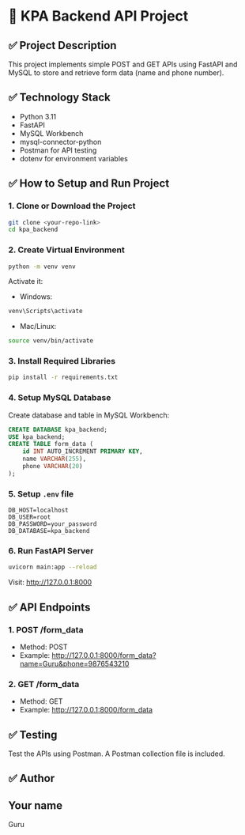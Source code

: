 
# 📄 KPA Backend API Project

## ✅ Project Description
This project implements simple POST and GET APIs using FastAPI and MySQL to store and retrieve form data (name and phone number).

## ✅ Technology Stack
- Python 3.11
- FastAPI
- MySQL Workbench
- mysql-connector-python
- Postman for API testing
- dotenv for environment variables

## ✅ How to Setup and Run Project

### 1. Clone or Download the Project
```bash
git clone <your-repo-link>
cd kpa_backend
```

### 2. Create Virtual Environment
```bash
python -m venv venv
```
Activate it:
- Windows:
```bash
venv\Scripts\activate
```
- Mac/Linux:
```bash
source venv/bin/activate
```

### 3. Install Required Libraries
```bash
pip install -r requirements.txt
```

### 4. Setup MySQL Database
Create database and table in MySQL Workbench:
```sql
CREATE DATABASE kpa_backend;
USE kpa_backend;
CREATE TABLE form_data (
    id INT AUTO_INCREMENT PRIMARY KEY,
    name VARCHAR(255),
    phone VARCHAR(20)
);
```

### 5. Setup `.env` file
```
DB_HOST=localhost
DB_USER=root
DB_PASSWORD=your_password
DB_DATABASE=kpa_backend
```

### 6. Run FastAPI Server
```bash
uvicorn main:app --reload
```
Visit: http://127.0.0.1:8000

## ✅ API Endpoints

### 1. POST /form_data
- Method: POST
- Example: http://127.0.0.1:8000/form_data?name=Guru&phone=9876543210

### 2. GET /form_data
- Method: GET
- Example: http://127.0.0.1:8000/form_data

## ✅ Testing
Test the APIs using Postman. A Postman collection file is included.

## ✅ Author
## Your name
Guru

